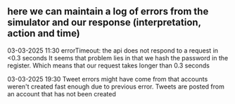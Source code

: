 ## here we can maintain a log of errors from the simulator and our response (interpretation, action and time)

03-03-2025 11:30
errorTimeout: the api does not respond to a request in <0.3 seconds
It seems that problem lies in that we hash the password in the register. Which means that our request takes longer than 0.3 seconds

03-03-2025 19:30
Tweet errors might have come from that accounts weren't created fast enough due to previous error. Tweets are posted from an account that has not been created
